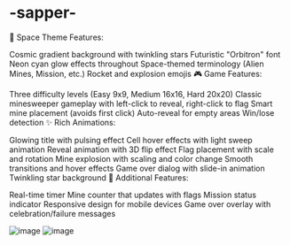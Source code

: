 # -sapper-
🚀 Space Theme Features:

Cosmic gradient background with twinkling stars
Futuristic "Orbitron" font
Neon cyan glow effects throughout
Space-themed terminology (Alien Mines, Mission, etc.)
Rocket and explosion emojis
🎮 Game Features:

Three difficulty levels (Easy 9x9, Medium 16x16, Hard 20x20)
Classic minesweeper gameplay with left-click to reveal, right-click to flag
Smart mine placement (avoids first click)
Auto-reveal for empty areas
Win/lose detection
✨ Rich Animations:

Glowing title with pulsing effect
Cell hover effects with light sweep animation
Reveal animation with 3D flip effect
Flag placement with scale and rotation
Mine explosion with scaling and color change
Smooth transitions and hover effects
Game over dialog with slide-in animation
Twinkling star background
🎯 Additional Features:

Real-time timer
Mine counter that updates with flags
Mission status indicator
Responsive design for mobile devices
Game over overlay with celebration/failure messages

![image](https://github.com/user-attachments/assets/635d2c48-cbc4-44d2-9c54-8f95ee77f217)
![image](https://github.com/user-attachments/assets/05948628-b2b6-447d-b469-2b7aae735339)

